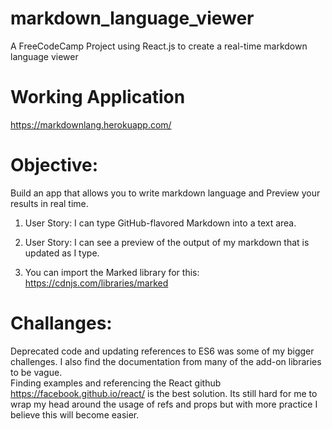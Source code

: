 # markdown_language_viewer
A FreeCodeCamp Project using React.js to create a real-time markdown language viewer
# Working Application
https://markdownlang.herokuapp.com/

# Objective:
Build an app that allows you to write markdown language and Preview your results in real time. 

1. User Story: I can type GitHub-flavored Markdown into a text area.

2. User Story: I can see a preview of the output of my markdown that is updated as I type.

3. You can import the Marked library for this: https://cdnjs.com/libraries/marked

# Challanges:
Deprecated code and updating references to ES6 was some of my bigger challenges. I also find the documentation from many of the add-on libraries to be vague.  
Finding examples and referencing the React github https://facebook.github.io/react/ is the best solution.  Its still hard for me to wrap my head around the usage of refs and props but with more practice I believe this will become easier. 
